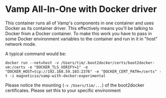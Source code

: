 # Vamp All-In-One with Docker driver

This container runs all of Vamp's components in one container and uses Docker as its container driver.
This effectively means you'll be talking to Docker from a Docker container. To make this work you have to
pass in some Docker environment variables to the container and run in it in "host" network mode.

A typical command would be:


```
docker run --net=host -v /Users/tim/.boot2docker/certs/boot2docker-vm:/certs -e "DOCKER_TLS_VERIFY=1" -e "DOCKER_HOST=tcp://192.168.59.103:2376" -e "DOCKER_CERT_PATH=/certs" -t -i magneticio/vamp-with-docker:experimental
```

Please notice the mounting (`-v /Users/tim/...`) of the boot2docker certificates. Please set this to your specific environment
